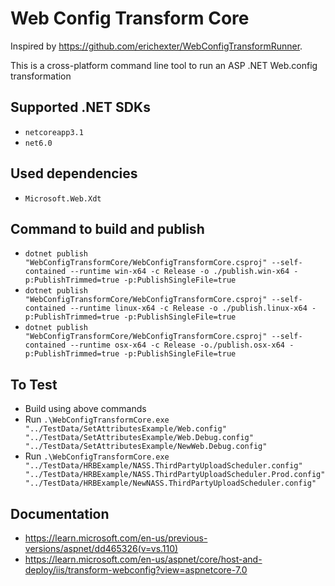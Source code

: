# Web Config Transform Core

Inspired by https://github.com/erichexter/WebConfigTransformRunner.

This is a cross-platform command line tool to run an ASP .NET Web.config transformation

## Supported .NET SDKs

- `netcoreapp3.1`
- `net6.0`

## Used dependencies

- `Microsoft.Web.Xdt`

## Command to build and publish

- `dotnet publish "WebConfigTransformCore/WebConfigTransformCore.csproj" --self-contained --runtime win-x64 -c Release -o ./publish.win-x64 -p:PublishTrimmed=true -p:PublishSingleFile=true`
- `dotnet publish "WebConfigTransformCore/WebConfigTransformCore.csproj" --self-contained --runtime linux-x64 -c Release -o ./publish.linux-x64 -p:PublishTrimmed=true -p:PublishSingleFile=true`
- `dotnet publish "WebConfigTransformCore/WebConfigTransformCore.csproj" --self-contained --runtime osx-x64 -c Release -o./publish.osx-x64 -p:PublishTrimmed=true -p:PublishSingleFile=true`

## To Test

- Build using above commands
- Run `.\WebConfigTransformCore.exe "../TestData/SetAttributesExample/Web.config" "../TestData/SetAttributesExample/Web.Debug.config" "../TestData/SetAttributesExample/NewWeb.Debug.config"`
- Run `.\WebConfigTransformCore.exe "../TestData/HRBExample/NASS.ThirdPartyUploadScheduler.config" "../TestData/HRBExample/NASS.ThirdPartyUploadScheduler.Prod.config" "../TestData/HRBExample/NewNASS.ThirdPartyUploadScheduler.config"`

## Documentation

- https://learn.microsoft.com/en-us/previous-versions/aspnet/dd465326(v=vs.110)
- https://learn.microsoft.com/en-us/aspnet/core/host-and-deploy/iis/transform-webconfig?view=aspnetcore-7.0